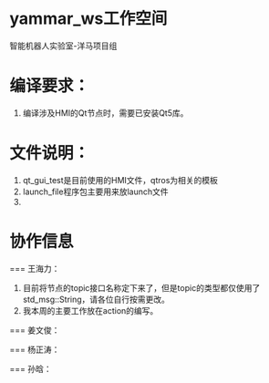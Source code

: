 # yammar_ws工作空间
智能机器人实验室-洋马项目组

# 编译要求：
1. 编译涉及HMI的Qt节点时，需要已安装Qt5库。

# 文件说明：
1. qt_gui_test是目前使用的HMI文件，qtros为相关的模板
2. launch_file程序包主要用来放launch文件
3. 

# 协作信息
===
王海力：
1. 目前将节点的topic接口名称定下来了，但是topic的类型都仅使用了std_msg::String，请各位自行按需更改。
2. 我本周的主要工作放在action的编写。

===
姜文俊：

===
杨正涛：

===
孙晗：

